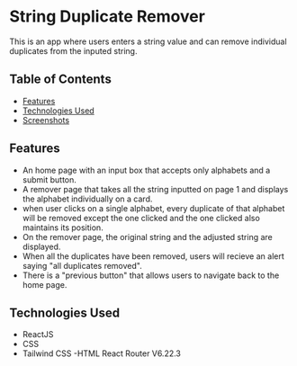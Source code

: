 # String Duplicate Remover

This is an app where users enters a string value and can remove individual duplicates from the inputed string.

## Table of Contents

- [Features](#features)
- [Technologies Used](#technologies-used)
- [Screenshots](#screenshots)

## Features

- An home page with an input box that accepts only alphabets and a submit button.
- A remover page that takes all the string inputted on page 1 and displays the alphabet individually on a card.
- when user clicks on a single alphabet, every duplicate of that alphabet will be removed except the one clicked and the one clicked also maintains its position.
- On the remover page, the original string and the adjusted string are displayed.
- When all the duplicates have been removed, users will recieve an alert saying "all duplicates removed".
- There is a "previous button" that allows users to navigate back to the home page.

## Technologies Used

- ReactJS
- CSS
- Tailwind CSS
  -HTML
  React Router V6.22.3

